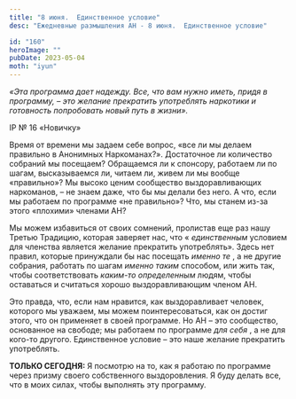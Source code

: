 ```yaml
---
title: "8 июня.  Единственное условие"
desc: "Ежедневные размышления АН - 8 июня.  Единственное условие"

id: "160"
heroImage: ""
pubDate: 2023-05-04
moth: "iyun"
---
```


_«Эта программа дает надежду. Все, что вам нужно иметь, придя в программу, –
это желание прекратить употреблять наркотики и готовность попробовать новый
путь в жизни»._

IP № 16 «Новичку»

Время от времени мы задаем себе вопрос, «все ли мы делаем правильно в
Анонимных Наркоманах?». Достаточное ли количество собраний мы посещаем?
Обращаемся ли к спонсору, работаем ли по шагам, высказываемся ли, читаем ли,
живем ли мы вообще «правильно»? Мы высоко ценим сообщество выздоравливающих
наркоманов, – не знаем даже, что бы мы делали без него. А что, если мы
работаем по программе «не правильно»? Что, мы станем из-за этого «плохими»
членами АН?

Мы можем избавиться от своих сомнений, пролистав еще раз нашу Третью Традицию,
которая заверяет нас, что « _единственным_ условием для членства является
желание прекратить употреблять». Здесь нет правил, которые принуждали бы нас
посещать _именно те_ , а не другие собрания, работать по шагам _именно таким_
способом, или жить так, чтобы соответствовать _каким-то определенным_ людям,
чтобы оставаться и считаться хорошо выздоравливающим членом АН.

Это правда, что, если нам нравится, как выздоравливает человек, которого мы
уважаем, мы можем поинтересоваться, как он достиг этого, что он применяет в
своей программе. Но АН – это сообщество, основанное на свободе; мы работаем по
программе _для себя_ , а не для кого-то другого. Единственное условие – это
наше желание прекратить употреблять.

**ТОЛЬКО СЕГОДНЯ:** Я посмотрю на то, как я работаю по программе через призму
своего собственного выздоровления. Я буду делать все, что в моих силах, чтобы
выполнять эту программу.
